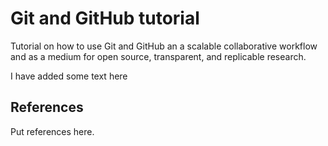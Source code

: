 # Git and GitHub tutorial
Tutorial on how to use Git and GitHub an a scalable collaborative workflow and as a medium for open source, transparent, and replicable research.

I have added some text here

## References
Put references here.
